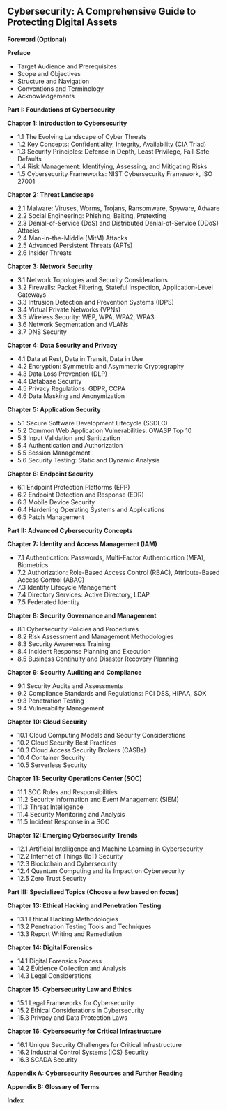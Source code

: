 ## Cybersecurity: A Comprehensive Guide to Protecting Digital Assets

**Foreword (Optional)**

**Preface**

*   Target Audience and Prerequisites
*   Scope and Objectives
*   Structure and Navigation
*   Conventions and Terminology
*   Acknowledgements

**Part I: Foundations of Cybersecurity**

**Chapter 1: Introduction to Cybersecurity**

*   1.1 The Evolving Landscape of Cyber Threats
*   1.2 Key Concepts: Confidentiality, Integrity, Availability (CIA Triad)
*   1.3 Security Principles: Defense in Depth, Least Privilege, Fail-Safe Defaults
*   1.4 Risk Management: Identifying, Assessing, and Mitigating Risks
*   1.5 Cybersecurity Frameworks: NIST Cybersecurity Framework, ISO 27001

**Chapter 2: Threat Landscape**

*   2.1 Malware: Viruses, Worms, Trojans, Ransomware, Spyware, Adware
*   2.2 Social Engineering: Phishing, Baiting, Pretexting
*   2.3 Denial-of-Service (DoS) and Distributed Denial-of-Service (DDoS) Attacks
*   2.4 Man-in-the-Middle (MitM) Attacks
*   2.5 Advanced Persistent Threats (APTs)
*   2.6 Insider Threats

**Chapter 3: Network Security**

*   3.1 Network Topologies and Security Considerations
*   3.2 Firewalls: Packet Filtering, Stateful Inspection, Application-Level Gateways
*   3.3 Intrusion Detection and Prevention Systems (IDPS)
*   3.4 Virtual Private Networks (VPNs)
*   3.5 Wireless Security: WEP, WPA, WPA2, WPA3
*   3.6 Network Segmentation and VLANs
*   3.7 DNS Security

**Chapter 4: Data Security and Privacy**

*   4.1 Data at Rest, Data in Transit, Data in Use
*   4.2 Encryption: Symmetric and Asymmetric Cryptography
*   4.3 Data Loss Prevention (DLP)
*   4.4 Database Security
*   4.5 Privacy Regulations: GDPR, CCPA
*   4.6 Data Masking and Anonymization

**Chapter 5: Application Security**

*   5.1 Secure Software Development Lifecycle (SSDLC)
*   5.2 Common Web Application Vulnerabilities: OWASP Top 10
*   5.3 Input Validation and Sanitization
*   5.4 Authentication and Authorization
*   5.5 Session Management
*   5.6 Security Testing: Static and Dynamic Analysis

**Chapter 6: Endpoint Security**

*   6.1 Endpoint Protection Platforms (EPP)
*   6.2 Endpoint Detection and Response (EDR)
*   6.3 Mobile Device Security
*   6.4 Hardening Operating Systems and Applications
*   6.5 Patch Management

**Part II: Advanced Cybersecurity Concepts**

**Chapter 7: Identity and Access Management (IAM)**

*   7.1 Authentication: Passwords, Multi-Factor Authentication (MFA), Biometrics
*   7.2 Authorization: Role-Based Access Control (RBAC), Attribute-Based Access Control (ABAC)
*   7.3 Identity Lifecycle Management
*   7.4 Directory Services: Active Directory, LDAP
*   7.5 Federated Identity

**Chapter 8: Security Governance and Management**

*   8.1 Cybersecurity Policies and Procedures
*   8.2 Risk Assessment and Management Methodologies
*   8.3 Security Awareness Training
*   8.4 Incident Response Planning and Execution
*   8.5 Business Continuity and Disaster Recovery Planning

**Chapter 9: Security Auditing and Compliance**

*   9.1 Security Audits and Assessments
*   9.2 Compliance Standards and Regulations: PCI DSS, HIPAA, SOX
*   9.3 Penetration Testing
*   9.4 Vulnerability Management

**Chapter 10: Cloud Security**

*   10.1 Cloud Computing Models and Security Considerations
*   10.2 Cloud Security Best Practices
*   10.3 Cloud Access Security Brokers (CASBs)
*   10.4 Container Security
*   10.5 Serverless Security

**Chapter 11: Security Operations Center (SOC)**

*   11.1 SOC Roles and Responsibilities
*   11.2 Security Information and Event Management (SIEM)
*   11.3 Threat Intelligence
*   11.4 Security Monitoring and Analysis
*   11.5 Incident Response in a SOC

**Chapter 12: Emerging Cybersecurity Trends**

*   12.1 Artificial Intelligence and Machine Learning in Cybersecurity
*   12.2 Internet of Things (IoT) Security
*   12.3 Blockchain and Cybersecurity
*   12.4 Quantum Computing and its Impact on Cybersecurity
*   12.5 Zero Trust Security

**Part III: Specialized Topics (Choose a few based on focus)**

**Chapter 13: Ethical Hacking and Penetration Testing**

*   13.1 Ethical Hacking Methodologies
*   13.2 Penetration Testing Tools and Techniques
*   13.3 Report Writing and Remediation

**Chapter 14: Digital Forensics**

*   14.1 Digital Forensics Process
*   14.2 Evidence Collection and Analysis
*   14.3 Legal Considerations

**Chapter 15: Cybersecurity Law and Ethics**

*   15.1 Legal Frameworks for Cybersecurity
*   15.2 Ethical Considerations in Cybersecurity
*   15.3 Privacy and Data Protection Laws

**Chapter 16:  Cybersecurity for Critical Infrastructure**

*   16.1  Unique Security Challenges for Critical Infrastructure
*   16.2  Industrial Control Systems (ICS) Security
*   16.3  SCADA Security

**Appendix A: Cybersecurity Resources and Further Reading**

**Appendix B: Glossary of Terms**

**Index**
